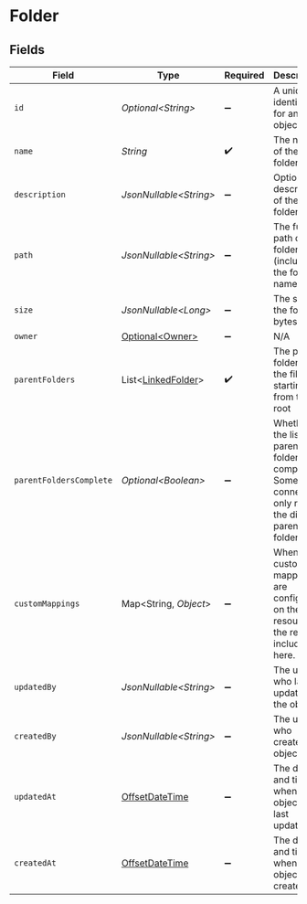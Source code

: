 # Folder


## Fields

| Field                                                                                                    | Type                                                                                                     | Required                                                                                                 | Description                                                                                              | Example                                                                                                  |
| -------------------------------------------------------------------------------------------------------- | -------------------------------------------------------------------------------------------------------- | -------------------------------------------------------------------------------------------------------- | -------------------------------------------------------------------------------------------------------- | -------------------------------------------------------------------------------------------------------- |
| `id`                                                                                                     | *Optional\<String>*                                                                                      | :heavy_minus_sign:                                                                                       | A unique identifier for an object.                                                                       | 12345                                                                                                    |
| `name`                                                                                                   | *String*                                                                                                 | :heavy_check_mark:                                                                                       | The name of the folder                                                                                   | Documents                                                                                                |
| `description`                                                                                            | *JsonNullable\<String>*                                                                                  | :heavy_minus_sign:                                                                                       | Optional description of the folder                                                                       | My Personal Documents                                                                                    |
| `path`                                                                                                   | *JsonNullable\<String>*                                                                                  | :heavy_minus_sign:                                                                                       | The full path of the folder (includes the folder name)                                                   | /Personal/Documents                                                                                      |
| `size`                                                                                                   | *JsonNullable\<Long>*                                                                                    | :heavy_minus_sign:                                                                                       | The size of the folder in bytes                                                                          | 1810673                                                                                                  |
| `owner`                                                                                                  | [Optional\<Owner>](../../models/components/Owner.md)                                                     | :heavy_minus_sign:                                                                                       | N/A                                                                                                      |                                                                                                          |
| `parentFolders`                                                                                          | List\<[LinkedFolder](../../models/components/LinkedFolder.md)>                                           | :heavy_check_mark:                                                                                       | The parent folders of the file, starting from the root                                                   |                                                                                                          |
| `parentFoldersComplete`                                                                                  | *Optional\<Boolean>*                                                                                     | :heavy_minus_sign:                                                                                       | Whether the list of parent folder is complete. Some connectors only return the direct parent of a folder |                                                                                                          |
| `customMappings`                                                                                         | Map\<String, *Object*>                                                                                   | :heavy_minus_sign:                                                                                       | When custom mappings are configured on the resource, the result is included here.                        |                                                                                                          |
| `updatedBy`                                                                                              | *JsonNullable\<String>*                                                                                  | :heavy_minus_sign:                                                                                       | The user who last updated the object.                                                                    | 12345                                                                                                    |
| `createdBy`                                                                                              | *JsonNullable\<String>*                                                                                  | :heavy_minus_sign:                                                                                       | The user who created the object.                                                                         | 12345                                                                                                    |
| `updatedAt`                                                                                              | [OffsetDateTime](https://docs.oracle.com/javase/8/docs/api/java/time/OffsetDateTime.html)                | :heavy_minus_sign:                                                                                       | The date and time when the object was last updated.                                                      | 2020-09-30T07:43:32.000Z                                                                                 |
| `createdAt`                                                                                              | [OffsetDateTime](https://docs.oracle.com/javase/8/docs/api/java/time/OffsetDateTime.html)                | :heavy_minus_sign:                                                                                       | The date and time when the object was created.                                                           | 2020-09-30T07:43:32.000Z                                                                                 |